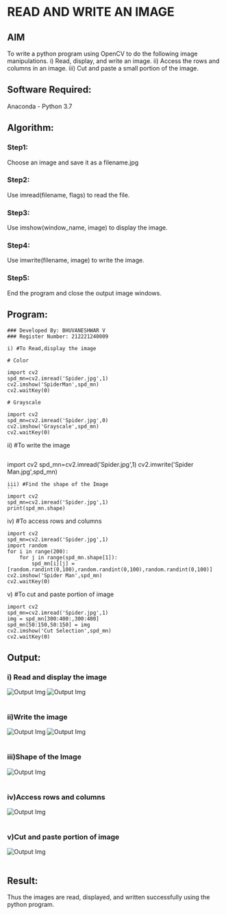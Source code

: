 # READ AND WRITE AN IMAGE
## AIM
To write a python program using OpenCV to do the following image manipulations.
i) Read, display, and write an image.
ii) Access the rows and columns in an image.
iii) Cut and paste a small portion of the image.

## Software Required:
Anaconda - Python 3.7
## Algorithm:
### Step1:
Choose an image and save it as a filename.jpg
### Step2:
Use imread(filename, flags) to read the file.
### Step3:
Use imshow(window_name, image) to display the image.
### Step4:
Use imwrite(filename, image) to write the image.
### Step5:
End the program and close the output image windows.
## Program:
```
### Developed By: BHUVANESHWAR V
### Register Number: 212221240009

i) #To Read,display the image

# Color

import cv2
spd_mn=cv2.imread('Spider.jpg',1)
cv2.imshow('SpiderMan',spd_mn)
cv2.waitKey(0)
```
```
# Grayscale

import cv2
spd_mn=cv2.imread('Spider.jpg',0)
cv2.imshow('Grayscale',spd_mn)
cv2.waitKey(0)
```

ii) #To write the image
```
```
import cv2
spd_mn=cv2.imread('Spider.jpg',1)
cv2.imwrite('Spider Man.jpg',spd_mn)
```
iii) #Find the shape of the Image
``
import cv2
spd_mn=cv2.imread('Spider.jpg',1)
print(spd_mn.shape)
```
iv) #To access rows and columns
```
import cv2
spd_mn=cv2.imread('Spider.jpg',1)
import random
for i in range(200):
    for j in range(spd_mn.shape[1]):
        spd_mn[i][j] = [random.randint(0,100),random.randint(0,100),random.randint(0,100)]
cv2.imshow('Spider Man',spd_mn)
cv2.waitKey(0)
```
v) #To cut and paste portion of image
```
import cv2
spd_mn=cv2.imread('Spider.jpg',1)
img = spd_mn[300:400:,300:400]
spd_mn[50:150,50:150] = img
cv2.imshow('Cut Selection',spd_mn)
cv2.waitKey(0)
```

## Output:

### i) Read and display the image
![Output Img](Output1.jpg)
![Output Img](Output2.jpg)
<br>
<br>

### ii)Write the image
![Output Img](Output3.jpg)
![Output Img](Output4.jpg)
<br>
<br>

### iii)Shape of the Image
![Output Img](Output5.jpg)
<br>
<br>

### iv)Access rows and columns
![Output Img](Output6.jpg)
<br>
<br>

### v)Cut and paste portion of image
![Output Img](Output7.jpg)
<br>
<br>

## Result:
Thus the images are read, displayed, and written successfully using the python program.



